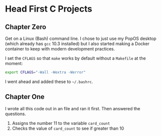 # Head First C Projects

## Chapter Zero

Get on a Linux (Bash) command line. I chose to just use my PopOS
desktop (which already has `gcc` 10.3 installed) but I also started
making a Docker container to keep with modern development practices.

I set the `CFLAGS` so that `make` works by default without a `Makefile`
at the moment:

```bash
export CFLAGS="-Wall -Wextra -Werror"
```

I went ahead and added these to `~/.bashrc`.

## Chapter One

I wrote all this code out in an file and ran it first. Then answered the
questions.


1. Assigns the number 11 to the variable `card_count`
1. Checks the value of `card_count` to see if greater than 10 
